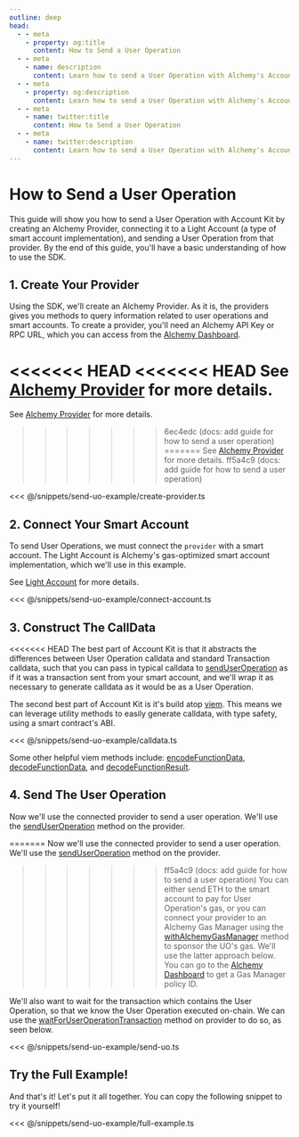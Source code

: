 ```yaml
---
outline: deep
head:
  - - meta
    - property: og:title
      content: How to Send a User Operation
  - - meta
    - name: description
      content: Learn how to send a User Operation with Alchemy's Account Kit, a vertically integrated stack for building apps that support ERC-4337.
  - - meta
    - property: og:description
      content: Learn how to send a User Operation with Alchemy's Account Kit, a vertically integrated stack for building apps that support ERC-4337.
  - - meta
    - name: twitter:title
      content: How to Send a User Operation
  - - meta
    - name: twitter:description
      content: Learn how to send a User Operation with Alchemy's Account Kit, a vertically integrated stack for building apps that support ERC-4337.
---
```


# How to Send a User Operation

This guide will show you how to send a User Operation with Account Kit by creating an Alchemy Provider, connecting it to a Light Account (a type of smart account implementation), and sending a User Operation from that provider. By the end of this guide, you'll have a basic understanding of how to use the SDK.

## 1. Create Your Provider

Using the SDK, we'll create an Alchemy Provider. As it is, the providers gives you methods to query information related to user operations and smart accounts. To create a provider, you'll need an Alchemy API Key or RPC URL, which you can access from the [Alchemy Dashboard](https://dashboard.alchemy.com).

<<<<<<< HEAD
<<<<<<< HEAD
See [Alchemy Provider](/packages/aa-alchemy/provider/introduction.md) for more details.
=======
See [Alchemy Provider](packages/aa-alchemy/provider/introduction.md) for more details.
>>>>>>> 6ec4edc (docs: add guide for how to send a user operation)
=======
See [Alchemy Provider](/packages/aa-alchemy/provider/introduction.md) for more details.
>>>>>>> ff5a4c9 (docs: add guide for how to send a user operation)

<<< @/snippets/send-uo-example/create-provider.ts

## 2. Connect Your Smart Account

To send User Operations, we must connect the `provider` with a smart account. The Light Account is Alchemy's gas-optimized smart account implementation, which we'll use in this example.

See [Light Account](/packages/aa-accounts/light-account/introduction.md) for more details.

<<< @/snippets/send-uo-example/connect-account.ts

## 3. Construct The CallData

<<<<<<< HEAD
The best part of Account Kit is that it abstracts the differences between User Operation calldata and standard Transaction calldata, such that you can pass in typical calldata to [sendUserOperation](/packages/aa-core/provider/waitForUserOperationTransaction.md) as if it was a transaction sent from your smart account, and we'll wrap it as necessary to generate calldata as it would be as a User Operation.

The second best part of Account Kit is it's build atop [viem](https://viem.sh/). This means we can leverage utility methods to easily generate calldata, with type safety, using a smart contract's ABI.

<<< @/snippets/send-uo-example/calldata.ts

Some other helpful viem methods include: [encodeFunctionData](https://viem.sh/docs/contract/encodeFunctionData.html), [decodeFunctionData](https://viem.sh/docs/contract/decodeFunctionData.html), and [decodeFunctionResult](https://viem.sh/docs/contract/decodeFunctionResult.html).

## 4. Send The User Operation

Now we'll use the connected provider to send a user operation. We'll use the [sendUserOperation](/packages/aa-core/provider/waitForUserOperationTransaction.md) method on the provider.

=======
Now we'll use the connected provider to send a user operation. We'll use the [sendUserOperation](/packages/aa-core/provider/waitForUserOperationTransaction.md) method on the provider.

>>>>>>> ff5a4c9 (docs: add guide for how to send a user operation)
You can either send ETH to the smart account to pay for User Operation's gas, or you can connect your provider to an Alchemy Gas Manager using the [withAlchemyGasManager](/packages/aa-alchemy/provider/withAlchemyGasManager.md) method to sponsor the UO's gas. We'll use the latter approach below. You can go to the [Alchemy Dashboard](https://dashboard.alchemy.com/gas-manager) to get a Gas Manager policy ID.

We'll also want to wait for the transaction which contains the User Operation, so that we know the User Operation executed on-chain. We can use the [waitForUserOperationTransaction](/packages/aa-core/provider/waitForUserOperationTransaction.md) method on provider to do so, as seen below.

<<< @/snippets/send-uo-example/send-uo.ts

## Try the Full Example!

And that's it! Let's put it all together. You can copy the following snippet to try it yourself!

<<< @/snippets/send-uo-example/full-example.ts
